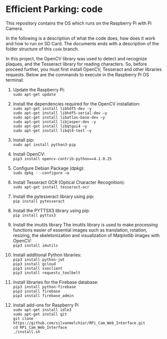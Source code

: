Efficient Parking: code
==========



This repository contains the OS  which runs on the Raspberry Pi with Pi Camera.

In the following is a description of what the code does, how does it work and how to run on SD Card. The documents ends with a description of the folder structure of this `code` branch.

In this project, the OpenCV library was used to detect and recognize
plaques, and the Tesseract library for reading characters. So, before
proceed further, you must first install OpenCV, Tesseract and other libraries
requests.
Below are the commands to execute in the Raspberry Pi OS terminal:

1. Update the Raspberry Pi:
<br /> `sudo apt-get update`

2. Install the dependencies required for the OpenCV installation:
<br /> `sudo apt-get install libhdf5-dev -y` <br />
`sudo apt-get install libhdf5-serial-dev –y` <br />
`sudo apt-get install libatlas-base-dev –y` <br />
`sudo apt-get install libjasper-dev -y` <br />
`sudo apt-get install libqtgui4 –y` <br />
`sudo apt-get install libqt4-test –y` <br />

3. Install pip:
<br /> `sudo apt install python3-pip`

4. Install OpenCV:
<br /> `pip3 install opencv-contrib-python==4.1.0.25`

5. Configure Debian Package (dpkg):
<br /> `sudo dpkg - -configure –a`

6. Install Tesseract OCR (Optical Character Recognition):
<br /> `sudo apt-get install tesseract-ocr`

7. Install the pytesseract library using pip:
<br /> `pip install pytesseract`

8. Install the PYTTSX3 library using pip:
<br /> `pip install pyttsx3`

9. Install the imutils library
The imutils library is used to make processing functions easier
of essential images such as translation, rotation, resizing, the
skeletonization and visualization of Matplotlib images with OpenCV:
<br /> `pip3 install imutils`

10. Install additional Python libraries:
<br /> `pip3 install python-jwt` <br />
`pip3 install gcloud` <br />
`pip3 install sseclient` <br />
`pip3 install requests_toolbelt` <br />

11. Install libraries for the Firebase database:
<br /> `pip3 install python-firebase` <br />
`pip3 install firebase` <br />
`pip3 install firebase_admin` <br />

12. Install add-ons for Raspberry Pi
<br /> `sudo apt-get install idle3` <br />
`sudo apt-get install git` <br />
`git clone https://github.com/silvanmelchior/RPi_Cam_Web_Interface.git` <br />
`cd RPi_Cam_Web_Interface` <br />
`./install.sh` <br />
